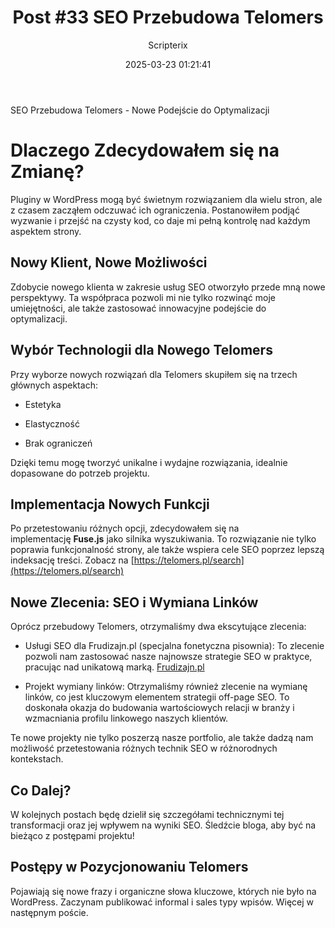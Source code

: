 ﻿---
title: "Post #33 SEO Przebudowa Telomers"
date: 2025-03-23 01:21:41
author: Scripterix
slug: 33-seo-przebudowa
post_id: 765
categories:
  - "Ogólne"
  - "Wyzwanie"
tags:
  []
original_url: "https://opengateweb.com/posts/33-seo-przebudowa/"
---

SEO Przebudowa Telomers - Nowe Podejście do Optymalizacji

# Dlaczego Zdecydowałem się na Zmianę?

Pluginy w WordPress mogą być świetnym rozwiązaniem dla wielu stron, ale z czasem zacząłem odczuwać ich ograniczenia. Postanowiłem podjąć wyzwanie i przejść na czysty kod, co daje mi pełną kontrolę nad każdym aspektem strony.

## Nowy Klient, Nowe Możliwości

Zdobycie nowego klienta w zakresie usług SEO otworzyło przede mną nowe perspektywy. Ta współpraca pozwoli mi nie tylko rozwinąć moje umiejętności, ale także zastosować innowacyjne podejście do optymalizacji.

## Wybór Technologii dla Nowego Telomers

Przy wyborze nowych rozwiązań dla Telomers skupiłem się na trzech głównych aspektach:

- Estetyka

- Elastyczność

- Brak ograniczeń

Dzięki temu mogę tworzyć unikalne i wydajne rozwiązania, idealnie dopasowane do potrzeb projektu.

## Implementacja Nowych Funkcji

Po przetestowaniu różnych opcji, zdecydowałem się na implementację **Fuse.js** jako silnika wyszukiwania. To rozwiązanie nie tylko poprawia funkcjonalność strony, ale także wspiera cele SEO poprzez lepszą indeksację treści. Zobacz na [https://telomers.pl/search](https://telomers.pl/search)

## Nowe Zlecenia: SEO i Wymiana Linków

Oprócz przebudowy Telomers, otrzymaliśmy dwa ekscytujące zlecenia:

- Usługi SEO dla Frudizajn.pl (specjalna fonetyczna pisownia): To zlecenie pozwoli nam zastosować nasze najnowsze strategie SEO w praktyce, pracując nad unikatową marką. [Frudizajn.pl](https://frudizajn.pl/)

- Projekt wymiany linków: Otrzymaliśmy również zlecenie na wymianę linków, co jest kluczowym elementem strategii off-page SEO. To doskonała okazja do budowania wartościowych relacji w branży i wzmacniania profilu linkowego naszych klientów.

Te nowe projekty nie tylko poszerzą nasze portfolio, ale także dadzą nam możliwość przetestowania różnych technik SEO w różnorodnych kontekstach.

## Co Dalej?

W kolejnych postach będę dzielił się szczegółami technicznymi tej transformacji oraz jej wpływem na wyniki SEO. Śledźcie bloga, aby być na bieżąco z postępami projektu!

## Postępy w Pozycjonowaniu Telomers

Pojawiają się nowe frazy i organiczne słowa kluczowe, których nie było na WordPress. Zaczynam publikować informal i sales typy wpisów. Więcej w następnym poście.

